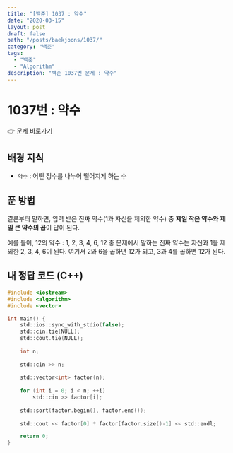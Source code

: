 ```yaml
---
title: "[백준] 1037 : 약수"
date: "2020-03-15"
layout: post
draft: false
path: "/posts/baekjoons/1037/"
category: "백준"
tags:
  - "백준"
  - "Algorithm"
description: "백준 1037번 문제 : 약수"
---
```


# 1037번 : 약수

👉 [문제 바로가기](https://www.acmicpc.net/problem/1037)



## 배경 지식
- `약수` : 어떤 정수를 나누어 떨어지게 하는 수

## 푼 방법
결론부터 말하면, 입력 받은 진짜 약수(1과 자신을 제외한 약수) 중 **제일 작은 약수와 제일 큰 약수의 곱**이 답이 된다.

예를 들어,
12의 약수 : 1, 2, 3, 4, 6, 12 중 문제에서 말하는 진짜 약수는 자신과 1을 제외한 2, 3, 4, 6이 된다. 여기서 2와 6을 곱하면 12가 되고, 3과 4를 곱하면 12가 된다.


## 내 정답 코드 (C++)
~~~c
#include <iostream>
#include <algorithm>
#include <vector>

int main() {
	std::ios::sync_with_stdio(false);
	std::cin.tie(NULL); 
	std::cout.tie(NULL);
	
	int n;
	
	std::cin >> n;
	
	std::vector<int> factor(n);
	
	for (int i = 0; i < n; ++i)
		std::cin >> factor[i];
	
	std::sort(factor.begin(), factor.end());
	
	std::cout << factor[0] * factor[factor.size()-1] << std::endl;

	return 0;
}
~~~